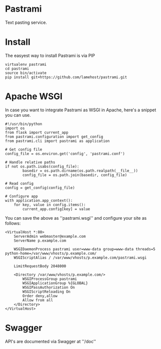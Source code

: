 # Pastrami

Text pasting service.

# Install
The easyest way to install Pastrami is via PIP
```
virtualenv pastrami
cd pastrami
source bin/activate
pip install git+https://github.com/lamehost/pastrami.git
```

# Apache WSGI
In case you want to integrate Pastrami as WSGI in Apache, here's a snippet you can use.  
```
#!/usr/bin/python
import os
from flask import current_app
from pastrami.configuration import get_config
from pastrami.cli import pastrami as application

# Get config file
config_file = os.environ.get('config', 'pastrami.conf')

# Handle relative paths
if not os.path.isabs(config_file):
        basedir = os.path.dirname(os.path.realpath(__file__))
        config_file = os.path.join(basedir, config_file)

# Read config
config = get_config(config_file)

# Configure app
with application.app_context():
    for key, value in config.items():
        current_app.config[key] = value
```

You can save the above as ''pastrami.wsgi'' and configure your site as follows:
```
<VirtualHost *:80>
    ServerAdmin webmaster@example.com
    ServerName p.example.com

    WSGIDaemonProcess pastrami user=www-data group=www-data threads=5 python-home=/var/www/vhosts/p.example.com/
    WSGIScriptAlias / /var/www/vhosts/p.example.com/pastrami.wsgi

    LimitRequestBody 2048000

    <Directory /var/www/vhosts/p.example.com/>
        WSGIProcessGroup pastrami
        WSGIApplicationGroup %{GLOBAL}
        WSGIPassAuthorization On
        WSGIScriptReloading On
        Order deny,allow
        Allow from all
    </Directory>
</VirtualHost>
```

# Swagger
API's are documented via Swagger at ''/doc''
